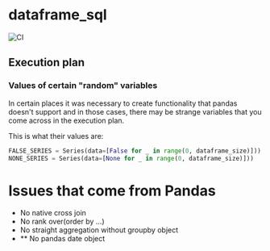 # dataframe_sql

![CI](https://github.com/zbrookle/dataframe_sql/workflows/CI/badge.svg)

## Execution plan


### Values of certain "random" variables
In certain places it was necessary to create functionality that pandas doesn't support
and in those cases, there may be strange variables that you come across in the
execution plan.

This is what their values are:

```python
FALSE_SERIES = Series(data=[False for _ in range(0, dataframe_size)]))
NONE_SERIES = Series(data=[None for _ in range(0, dataframe_size)]))
```


# Issues that come from Pandas

- No native cross join
- No rank over(order by ...)
- No straight aggregation without groupby object
- ** No pandas date object